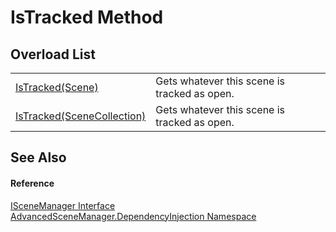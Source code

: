 # IsTracked Method


## Overload List
<table>
<tr>
<td><a href="M_AdvancedSceneManager_DependencyInjection_ISceneManager_IsTracked.md">IsTracked(Scene)</a></td>
<td>Gets whatever this scene is tracked as open.</td></tr>
<tr>
<td><a href="M_AdvancedSceneManager_DependencyInjection_ISceneManager_IsTracked_1.md">IsTracked(SceneCollection)</a></td>
<td>Gets whatever this scene is tracked as open.</td></tr>
</table>

## See Also


#### Reference
<a href="T_AdvancedSceneManager_DependencyInjection_ISceneManager.md">ISceneManager Interface</a>  
<a href="N_AdvancedSceneManager_DependencyInjection.md">AdvancedSceneManager.DependencyInjection Namespace</a>  
